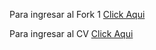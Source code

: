 <p>Para ingresar al Fork 1 <a href="https://github.com/SebastianCerpa/Fork1">Click Aqui</a></p>
<p>Para ingresar al CV <a href="https://SebastianCerpa.github.io">Click Aqui</a></p>
